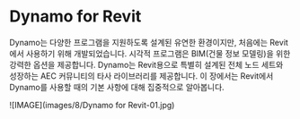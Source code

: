 

# Dynamo for Revit

Dynamo는 다양한 프로그램을 지원하도록 설계된 유연한 환경이지만, 처음에는 Revit에서 사용하기 위해 개발되었습니다. 시각적 프로그램은 BIM(건물 정보 모델링)을 위한 강력한 옵션을 제공합니다. Dynamo는 Revit용으로 특별히 설계된 전체 노드 세트와 성장하는 AEC 커뮤니티의 타사 라이브러리를 제공합니다. 이 장에서는 Revit에서 Dynamo를 사용할 때의 기본 사항에 대해 집중적으로 알아봅니다.

![IMAGE](images/8/Dynamo for Revit-01.jpg)


